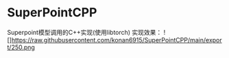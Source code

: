 # SuperPointCPP
Superpoint模型调用的C++实现(使用libtorch)
实现效果：
![]https://raw.githubusercontent.com/konan6915/SuperPointCPP/main/export/250.png
